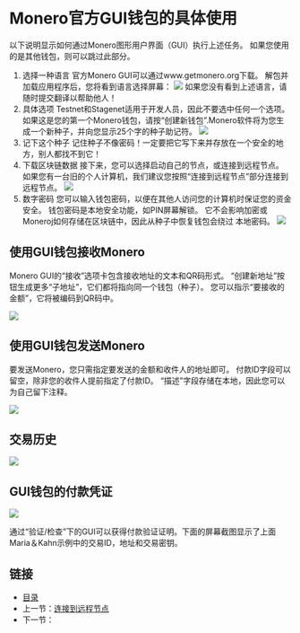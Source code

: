 # Monero官方GUI钱包的具体使用

以下说明显示如何通过Monero图形用户界面（GUI）执行上述任务。 如果您使用的是其他钱包，则可以跳过此部分。

1. 选择一种语言
官方Monero GUI可以通过www.getmonero.org下载。 解包并加载应用程序后，您将看到语言选择屏幕：
![](https://github.com/Sarlor/mastering_monero/blob/master/images/languages.png)
如果您没有看到上述语言，请随时提交翻译以帮助他人！
2. 具体选项
Testnet和Stagenet适用于开发人员，因此不要选中任何一个选项。 如果这是您的第一个Monero钱包，请按“创建新钱包”.Monero软件将为您生成一个新种子，并向您显示25个字的种子助记符。
![](https://github.com/Sarlor/mastering_monero/blob/master/images/create_wallet.png)
3. 记下这个种子
记住种子不像密码！一定要把它写下来并存放在一个安全的地方，别人都找不到它！
4. 下载区块链数据
接下来，您可以选择启动自己的节点，或连接到远程节点。
如果您有一台旧的个人计算机，我们建议您按照“连接到远程节点”部分连接到远程节点。
![](https://github.com/Sarlor/mastering_monero/blob/master/images/daemon_settings.png)
5. 数字密码
您可以输入钱包密码，以便在其他人访问您的计算机时保证您的资金安全。 钱包密码是本地安全功能，如PIN屏幕解锁。 它不会影响加密或Moneroj如何存储在区块链中，因此从种子中恢复钱包会绕过
本地密码。
![](https://github.com/Sarlor/mastering_monero/blob/master/images/password_box.png)

## 使用GUI钱包接收Monero

Monero GUI的“接收”选项卡包含接收地址的文本和QR码形式。 “创建新地址”按钮生成更多“子地址”，它们都将指向同一个钱包（种子）。 您可以指示“要接收的金额”，它将被编码到QR码中。

![](https://github.com/Sarlor/mastering_monero/blob/master/images/receive_monero.png)

## 使用GUI钱包发送Monero

要发送Monero，您只需指定要发送的金额和收件人的地址即可。 付款ID字段可以留空，除非您的收件人提前指定了付款ID。 “描述”字段存储在本地，因此您可以为自己留下注释。

![](https://github.com/Sarlor/mastering_monero/blob/master/images/send.png)

## 交易历史

![](https://github.com/Sarlor/mastering_monero/blob/master/images/transaction_history.png)

## GUI钱包的付款凭证

![](11)

通过“验证/检查”下的GUI可以获得付款验证证明。下面的屏幕截图显示了上面Maria＆Kahn示例中的交易ID，地址和交易密钥。

## 链接

- [目录](directory.md)
- 上一节：[连接到远程节点](02.5.md)
- 下一节：[](03.1.md)

